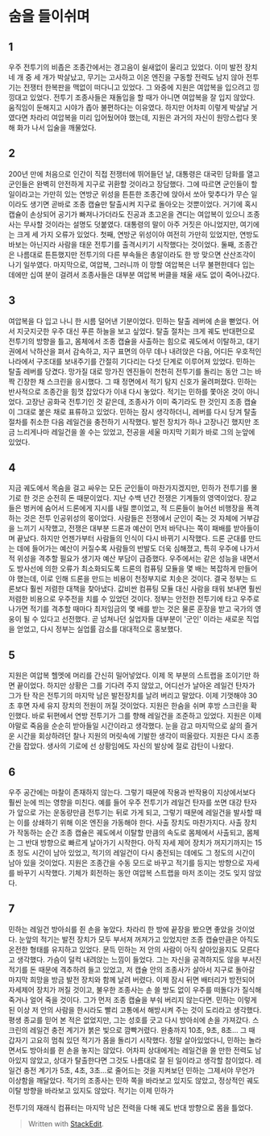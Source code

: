 # 숨을 들이쉬며
## 1
우주 전투기의 비좁은 조종간에서는 경고음이 쉴새없이 울리고 있었다. 이미 발전 장치 네 개 중 세 개가 박살났고, 무기는 고사하고 이온 엔진을 구동할 전력도 남지 않아 전투기는 전쟁터 한복판을 맥없이 떠다니고 있었다.
그 와중에 지원은 여압복을 입으려고 낑낑대고 있었다. 전투기 조종사들은 재돌입을 할 때가 아니면 여압복을 잘 입지 않았다. 움직임이 둔해지고 시야가 좁아 불편하다는 이유였다. 하지만 어차피 이렇게 박살날 거였다면 차라리 여압복을 미리 입어뒀어야 했는데, 지원은 과거의 자신이 원망스럽다 못해 화가 나서 입술을 깨물었다.

## 2
200년 만에 처음으로 인간이 직접 전쟁터에 뛰어들던 날, 대통령은 대국민 담화를 열고 군인들은 완벽히 안전하게 지구로 귀환할 것이라고 장담했다. 그에 따르면 군인들이 할 일이라고는 가만히 있는 연방군 위성을 튼튼한 조종간에 앉아서 쏘아 맞추다가 무슨 일이라도 생기면 곧바로 조종 캡슐만 탈출시켜 지구로 돌아오는 것뿐이었다. 거기에 혹시 캡슐이 손상되어 공기가 빠져나가더라도 진공과 초고온을 견디는 여압복이 있으니 조종사는 무사할 것이라는 설명도 덧붙였다.
대통령의 말이 아주 거짓은 아니었지만, 여기에는 크게 세 가지 오류가 있었다. 첫째, 연방군 위성이야 여전히 가만히 있었지만, 연방도 바보는 아닌지라 사람을 태운 전투기를 출격시키기 시작했다는 것이었다. 둘째, 조종간은 나름대로 튼튼했지만 전투기의 다른 부속들은 총알이라도 한 방 맞으면 산산조각이 나기 일쑤였다. 마지막으로, 여압복, 그러니까 이 망할 여압복은 너무 불편한데다 입는 데에만 십여 분이 걸려서 조종사들은 대부분 여압복 버클을 채울 새도 없이 죽어나갔다.

## 3
여압복을 다 입고 나니 한 시름 덜어낸 기분이었다. 민하는 탈출 레버에 손을 뻗었다. 어서 지긋지긋한 우주 대신 푸른 하늘을 보고 싶었다. 탈출 절차는 크게 궤도 반대편으로 전투기의 방향을 틀고, 몸체에서 조종 캡슐을 사출하는 힘으로 궤도에서 이탈하고, 대기권에서 낙하산을 펴서 감속하고, 지구 표면의 아무 데나 내려앉은 다음, 어디든 우호적인 나라에서 구조대를 보내주기를 간절히 기다리는 다섯 단계로 이루어져 있었다. 
민하는 탈출 레버를 당겼다. 망가질 대로 망가진 엔진들이 천천히 전투기를 돌리는 동안 그는 바짝 긴장한 채 스크린을 응시했다. 그 때 정면에서 적기 탐지 신호가 울려퍼졌다. 민하는 반사적으로 조종간을 힘껏 잡았다가 이내 다시 놓았다. 적기는 민하를 쫓아온 것이 아니었다. 고장난 공화국 전투기인 것 같은데, 조종사가 이미 죽기라도 한 것인지 조종 캡슐이 그대로 붙은 채로 표류하고 있었다. 민하는 잠시 생각하더니, 레버를 다시 당겨 탈출 절차를 취소한 다음 레일건을 충전하기 시작했다. 발전 장치가 하나 고장나긴 했지만 조금 느리게나마 레일건을 쏠 수는 있었고, 전공을 세울 마지막 기회가 바로 그의 눈앞에 있었다.

## 4
지금 궤도에서 목숨을 걸고 싸우는 모든 군인들이 마찬가지겠지만, 민하가 전투기를 몰기로 한 것은 순전히 돈 때문이었다.
지난 수백 년간 전쟁은 기계들의 영역이었다. 장교들은 벙커에 숨어서 드론에게 지시를 내릴 뿐이었고, 적 드론들이 늘어선 비행장을 폭격하는 것은 전투 인공위성의 몫이었다. 사람들은 전쟁에서 군인이 죽는 것 자체에 거부감을 느끼기 시작했고, 전쟁은 대부분 드론과 예산이 먼저 바닥나는 쪽이 패배를 받아들이며 끝났다.
하지만 언젠가부터 사람들의 인식이 다시 바뀌기 시작했다. 드론 군대를 만드는 데에 들어가는 예산이 커질수록 사람들의 반발도 더욱 심해졌고, 특히 우주에 나가서 적 위성을 격추할 필요가 생기자 예산 부담이 급증했다. 우주에서는 같은 성능을 내면서도 방사선에 의한 오류가 최소화되도록 드론의 컴퓨팅 모듈을 몇 배는 복잡하게 만들어야 했는데, 이로 인해 드론을 만드는 비용이 천정부지로 치솟은 것이다.
결국 정부는 드론보다 훨씬 저렴한 대책을 찾아냈다. 값비싼 컴퓨팅 모듈 대신 사람을 태워 보내면 훨씬 저렴한 비용으로 우주전을 치를 수 있었던 것이다. 정부는 안전한 전투기에 타고 우주로 나가면 적기를 격추할 때마다 최저임금의 몇 배를 받는 것은 물론 훈장을 받고 국가의 영웅이 될 수 있다고 선전했다. 곧 넘쳐나던 실업자들 대부분이 '군인' 이라는 새로운 직업을 얻었고, 다시 정부는 실업률 감소를 대대적으로 홍보했다.

## 5
지원은 여압복 헬멧에 머리를 간신히 밀어넣었다. 이제 목 부분의 스트랩을 조이기만 하면 끝이었다. 하지만 상황은 그를 기다려 주지 않았고, 어디선가 날아온 레일건 탄자가 그가 탄 작은 전투기의 마지막 남은 발전장치를 날려 버리고 말았다. 이제 기껏해야 30초 후면 자세 유지 장치의 전원이 꺼질 것이었다. 지원은 한숨을 쉬며 후방 스크린을 확인했다. 바로 뒤편에서 연방 전투기가 그를 향해 레일건을 조준하고 있었다. 지원은 이제야말로 죽음을 순순히 받아들일 시간이라고 생각했다.
눈을 감고 마지막으로 삶의 즐거운 시간을 회상하려던 찰나 지원의 머릿속에 기발한 생각이 떠올랐다. 지원은 다시 조종간을 잡았다. 생사의 기로에 선 상황임에도 자신의 발상에 절로 감탄이 나왔다.

## 6
우주 공간에는 마찰이 존재하지 않는다. 그렇기 때문에 작용과 반작용이 지상에서보다 훨씬 눈에 띄는 영향을 미친다. 예를 들어 우주 전투기가 레일건 탄자를 쏘면 대강 탄자가 앞으로 가는 운동량만큼 전투기는 뒤로 가게 되고, 그렇기 때문에 레일건을 발사할 때는 이를 상쇄하기 위해 이온 엔진을 가동해야 한다. 사출 장치도 마찬가지다. 사출 장치가 작동하는 순간 조종 캡슐은 궤도에서 이탈할 만큼의 속도로 몸체에서 사출되고, 몸체는 그 반대 방향으로 빠르게 날아가기 시작한다.
아직 자세 제어 장치가 꺼지기까지는 15초 정도 시간이 남아 있었고, 적기의 레일건이 다시 충전되는 데에도 그 정도의 시간이 남아 있을 것이었다. 지원은 조종간을 수동 모드로 바꾸고 적기를 등지는 방향으로 자세를 바꾸기 시작했다. 기체가 회전하는 동안 여압복 스트랩을 마저 조이는 것도 잊지 않았다. 

## 7
민하는 레일건 방아쇠를 쥔 손을 놓았다. 차라리 한 방에 끝장을 봤으면 좋았을 것이었다. 눈앞의 적기는 발전 장치가 모두 부서져 꺼져가고 있었지만 조종 캡슐만큼은 아직도 온전한 형태를 유지하고 있었다. 문득 민하는 저 안의 사람이 아직 살아있을지도 모른다고 생각했다. 가슴이 덜컥 내려앉는 느낌이 들었다. 그는 자신을 공격하지도 않을 부서진 적기를 돈 때문에 격추하려 들고 있었고, 저 캡슐 안의 조종사가 살아서 지구로 돌아갈 마지막 희망을 방금 발전 장치와 함께 날려 버렸다. 이제 잠시 뒤면 배터리가 방전되어 자세제어 장치가 꺼질 것이고, 불우한 조종사는 손 쓸 방도 없이 우주를 떠돌다가 질식해 죽거나 얼어 죽을 것이다. 그가 먼저 조종 캡슐을 부숴 버리지 않는다면.
민하는 이렇게 된 이상 저 안의 사람을 한시라도 빨리 고통에서 해방시켜 주는 것이 도리라고 생각했다. 평생 종교를 믿어 본 적은 없었지만, 그는 성호를 긋고 다시 방아쇠에 손을 가져갔다. 스크린의 레일건 충전 계기가 붉은 빛으로 깜빡거렸다. 완충까지 10초, 9초, 8초...
그 때 갑자기 고요히 멈춰 있던 적기가 몸을 돌리기 시작했다. 정말 살아있었다니, 민하는 놀라면서도 방아쇠를 쥔 손을 놓지는 않았다. 어차피 상대에게는 레일건을 쏠 만한 전력도 남아있지 않았고, 상대가 탈출한다면 그것도 나름대로 잘 된 일이라고 생각할 참이었다.
레일건 충전 계기가 5초, 4초, 3초...로 줄어드는 것을 지켜보던 민하는 그제서야 무언가 이상함을 깨달았다. 적기의 조종사는 민하 쪽을 바라보고 있지도 않았고, 정상적인 궤도 이탈 방향을 바라보고 있지도 않았다. 적기는 이제 민하가

전투기의 재래식 컴퓨터는 마지막 남은 전력을 다해 궤도 반대 방향으로 몸을 틀었다.


> Written with [StackEdit](https://stackedit.io/).
<!--stackedit_data:
eyJoaXN0b3J5IjpbLTExMDA3NTkyNzQsMTY4NTE2MjMxNSwxMT
U2NzY3NTMxXX0=
-->